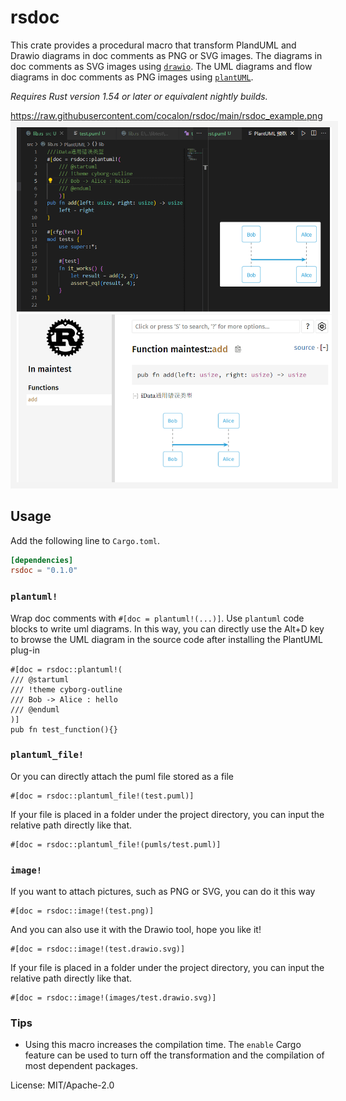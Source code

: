 # rsdoc

This crate provides a procedural macro that transform
PlandUML and Drawio diagrams in doc comments as PNG or SVG images.
The diagrams in doc comments as SVG images using [`drawio`].
The UML diagrams and flow diagrams in doc comments as PNG images using [`plantUML`].

*Requires Rust version 1.54 or later or equivalent nightly builds.*

[`drawio`]: https://drawio-app.com/
[`plantuml`]: https://www.plantuml.com/
          https://raw.githubusercontent.com/cocalon/rsdoc/main/rsdoc_example.png
<img src="https://raw.githubusercontent.com/cocalon/rsdoc/main/rsdoc_example.png"
   style="border: 10px solid rgba(192, 192, 192, 0.15)">

## Usage

Add the following line to `Cargo.toml`.

```toml
[dependencies]
rsdoc = "0.1.0"
```

### `plantuml!`

Wrap doc comments with `#[doc = plantuml!(...)]`. Use `plantuml` code blocks to write uml diagrams.
In this way, you can directly use the Alt+D key to browse the UML diagram in the source code after installing the PlantUML plug-in

    #[doc = rsdoc::plantuml!(
    /// @startuml
    /// !theme cyborg-outline
    /// Bob -> Alice : hello
    /// @enduml
    )]
    pub fn test_function(){}

### `plantuml_file!`
Or you can directly attach the puml file stored as a file
    
    #[doc = rsdoc::plantuml_file!(test.puml)]

If your file is placed in a folder under the project directory, you can input the relative path directly like that.

    #[doc = rsdoc::plantuml_file!(pumls/test.puml)]

### `image!`
If you want to attach pictures, such as PNG or SVG, you can do it this way   

    #[doc = rsdoc::image!(test.png)]

And you can also use it with the Drawio tool, hope you like it!

    #[doc = rsdoc::image!(test.drawio.svg)]

If your file is placed in a folder under the project directory, you can input the relative path directly like that.

    #[doc = rsdoc::image!(images/test.drawio.svg)]

### Tips

 - Using this macro increases the compilation time. The `enable` Cargo feature can be used to turn off the transformation and the compilation of most dependent packages.

License: MIT/Apache-2.0
